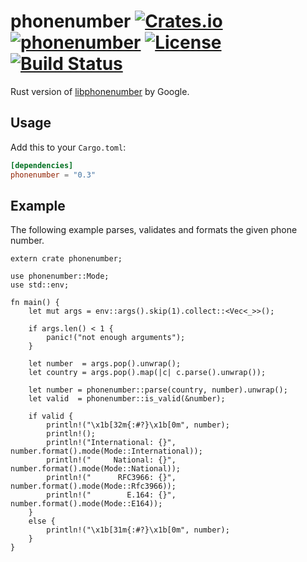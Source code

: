 phonenumber [![Crates.io](https://img.shields.io/crates/v/phonenumber.svg)](https://crates.io/crates/phonenumber) [![phonenumber](https://docs.rs/phonenumber/badge.svg)](https://docs.rs/phonenumber) [![License](https://img.shields.io/badge/License-Apache%202.0-blue.svg)](https://opensource.org/licenses/Apache-2.0) [![Build Status](https://travis-ci.org/1aim/rust-phonenumber.svg?branch=master)](https://travis-ci.org/1aim/rust-phonenumber)
===========
Rust version of [libphonenumber](https://github.com/googlei18n/libphonenumber)
by Google.

Usage
-----
Add this to your `Cargo.toml`:

```toml
[dependencies]
phonenumber = "0.3"
```

Example
-------
The following example parses, validates and formats the given phone number.

```rust,no_run
extern crate phonenumber;

use phonenumber::Mode;
use std::env;

fn main() {
	let mut args = env::args().skip(1).collect::<Vec<_>>();

	if args.len() < 1 {
		panic!("not enough arguments");
	}

	let number  = args.pop().unwrap();
	let country = args.pop().map(|c| c.parse().unwrap());

	let number = phonenumber::parse(country, number).unwrap();
	let valid  = phonenumber::is_valid(&number);

	if valid {
		println!("\x1b[32m{:#?}\x1b[0m", number);
		println!();
		println!("International: {}", number.format().mode(Mode::International));
		println!("     National: {}", number.format().mode(Mode::National));
		println!("      RFC3966: {}", number.format().mode(Mode::Rfc3966));
		println!("        E.164: {}", number.format().mode(Mode::E164));
	}
	else {
		println!("\x1b[31m{:#?}\x1b[0m", number);
	}
}
```
